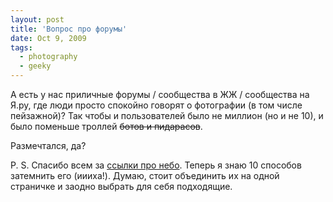 ```yaml
---
layout: post
title: 'Вопрос про форумы'
date: Oct 9, 2009
tags:
  - photography
  - geeky
---
```


А есть у нас приличные форумы / сообщества в ЖЖ / сообщества на Я.ру, где люди просто спокойно говорят о фотографии (в том числе пейзажной)? Так чтобы и пользователей было не миллион (но и не 10), и было поменьше троллей ~~ботов и пидарасов~~.

Размечтался, да?

P. S. Спасибо всем за [ссылки про небо](http://birdwatcher.ru/blog/3919/ "Как усилить небо в Фотошопе?"). Теперь я знаю 10 способов затемнить его (иииха!). Думаю, стоит объединить их на одной страничке и заодно выбрать для себя подходящие.
